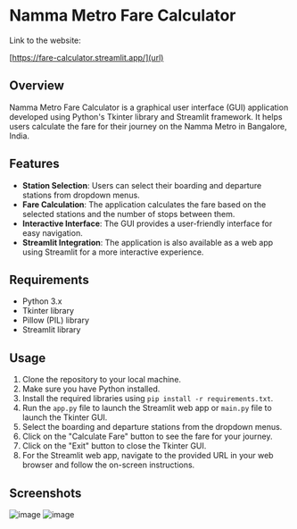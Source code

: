 # Namma Metro Fare Calculator

Link to the website:

[https://fare-calculator.streamlit.app/](url)

## Overview
Namma Metro Fare Calculator is a graphical user interface (GUI) application developed using Python's Tkinter library and Streamlit framework. It helps users calculate the fare for their journey on the Namma Metro in Bangalore, India.

## Features
- **Station Selection**: Users can select their boarding and departure stations from dropdown menus.
- **Fare Calculation**: The application calculates the fare based on the selected stations and the number of stops between them.
- **Interactive Interface**: The GUI provides a user-friendly interface for easy navigation.
- **Streamlit Integration**: The application is also available as a web app using Streamlit for a more interactive experience.

## Requirements
- Python 3.x
- Tkinter library
- Pillow (PIL) library
- Streamlit library

## Usage
1. Clone the repository to your local machine.
2. Make sure you have Python installed.
3. Install the required libraries using `pip install -r requirements.txt`.
4. Run the `app.py` file to launch the Streamlit web app or `main.py` file to launch the Tkinter GUI.
5. Select the boarding and departure stations from the dropdown menus.
6. Click on the "Calculate Fare" button to see the fare for your journey.
7. Click on the "Exit" button to close the Tkinter GUI.
8. For the Streamlit web app, navigate to the provided URL in your web browser and follow the on-screen instructions.

## Screenshots
![image](https://github.com/ankit-techx/Metro_fare_calculator/assets/101319910/0d6966c1-ccd9-4162-92ee-37b84c5cda4b)
![image](https://github.com/ankit-techx/Metro_fare_calculator/assets/101319910/1f0bee5c-8599-43d1-92b4-1ab96833edc9)

